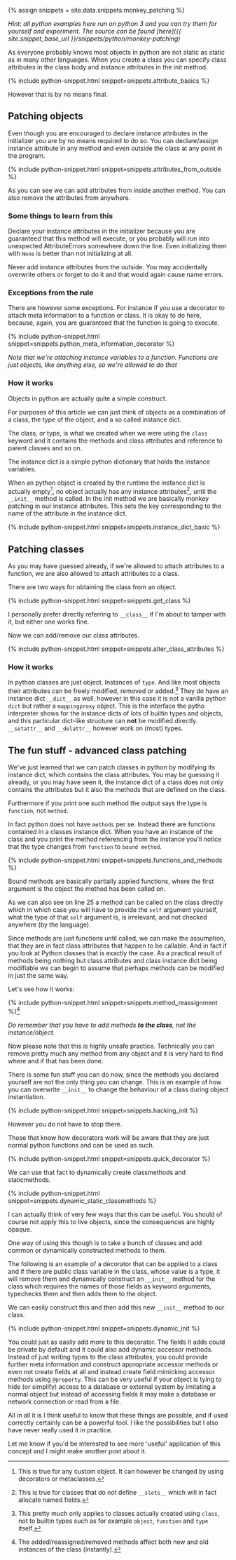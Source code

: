 {% assign snippets = site.data.snippets.monkey_patching %}

*Hint: all python examples here run on python 3 and you can try them for yourself and experiment.
The source can be found [here]({{ site.snippet_base_url }}/snippets/python/monkey-patching)*

As everyone probably knows most objects in python are not static as static as in many other languages. When you create a class you can specify class attributes in the class body and instance attributes in the init method.

{% include python-snippet.html snippet=snippets.attribute_basics %}


However that is by no means final.

## Patching objects

Even though you are encouraged to declare instance attributes in the initializer you are by no means required to do so. You can declare/assign instance attribute in any method and even outside the class at any point in the program.

{% include python-snippet.html snippet=snippets.attributes_from_outside %}

As you can see we can add attributes from inside another method. You can also remove the attributes from anywhere.

### Some things to learn from this

Declare your instance attributes in the initializer because you are guaranteed that this method will execute, or you probably will run into unexpected AttributeErrors somewhere down the line. Even initializing them with `None` is better than not initializing at all.

Never add instance attributes from the outside. You may accidentally overwrite others or forget to do it and that would again cause name errors.

### Exceptions from the rule

There are however some exceptions. For instance if you use a decorator to attach meta information to a function or class. It is okay to do here, because, again, you are guaranteed that the function is going to execute.

{% include python-snippet.html snippet=snippets.python_meta_information_decorator %}


*Note that we're attaching instance variables to a function. Functions are just objects, like anything else, so we're allowed to do that*

### How it works

Objects in python are actually quite a simple construct.

For purposes of this article we can just think of objects as a combination of a class, the type of the object, and a so called instance dict.

The class, or type, is what we created when we were using the `class` keyword and it contains the methods and class attributes and reference to parent classes and so on.

The instance dict is a simple python dictionary that holds the instance variables.

When an python object is created by the runtime the instance dict is actually empty[^instance_dict_init], no object actually has any instance attributes[^slots], until the `__init__` method is called. In the init method we are basically monkey patching in our instance attributes. This sets the key corresponding to the name of the attribute in the instance dict.

[^instance_dict_init]:
    This is true for any custom object. It can however be changed by using decorators or metaclasses.

[^slots]:
    This is true for classes that do not define `__slots__` which will in fact allocate named fields.

{% include python-snippet.html snippet=snippets.instance_dict_basic %}

## Patching classes

As you may have guessed already, if we're allowed to attach attributes to a function, we are also allowed to attach attributes to a class.

There are two ways for obtaining the class from an object.

{% include python-snippet.html snippet=snippets.get_class %}

I personally prefer directly referring to `__class__` if I'm about to tamper with it, but either one works fine.

Now we can add/remove our class attributes.

{% include python-snippet.html snippet=snippets.alter_class_attributes %}

### How it works

In python classes are just object. Instances of `type`. And like most objects their attributes can be freely modified, removed or added.[^class_temper_limits] They do have an instance dict `__dict__` as well, however in this case it is not a vanilla python `dict` but rather a `mappingproxy` object. This is the interface the pytho interpreter shows for the instance dicts of lots of builtin types and objects, and this particular dict-like structure can **not** be modified directly. `__setattr__` and `__delattr__` however work on (most) types.

[^class_temper_limits]:
    This pretty much only applies to classes actually created using `class`, not to builtin types such as for example `object`, `function` and `type` itself.

## The fun stuff - advanced class patching

We've just learned that we can patch classes in python by modifying its instance dict, which contains the class attributes. You may be guessing it already, or you may have seen it, the instance dict of a class does not only contains the attributes but it also the methods that are defined on the class.

Furthermore if you print one such method the output says the type is `function`, not `method`.

In fact python does not have `methods` per se. Instead there are functions contained in a classes instance dict. When you have an instance of the class and you print the method referencing from the instance you'll notice that the type changes from `function` to `bound method`.

{% include python-snippet.html snippet=snippets.functions_and_methods %}

Bound methods are basically partially applied functions, where the first argument is the object the method has been called on.

As we can also see on line 25 a method can be called on the class directly which in which case you will have to provide the `self` argument yourself, what the type of that `self` argument is, is irrelevant, and not checked anywhere (by the language).

Since methods are just functions until called, we can make the assumption, that they are in fact class attributes that happen to be callable. And in fact if you look at Python classes that is exactly the case. As a practical result of methods being nothing but class attributes and class instance dict being modifiable we can begin to assume that perhaps methods can be modified in just the same way.

Let's see how it works:

{% include python-snippet.html snippet=snippets.method_reassignment %}[^new_inst_meth]

[^new_inst_meth]:
    The added/reassigned/removed methods affect both new and old instances of the class (instantly).

*Do remember that you have to add methods __to the class__, not the instance/object.*

Now please note that this is highly unsafe practice. Technically you can remove pretty much any method from any object and it is very hard to find where and if that has been done.

There is some fun stuff you can do now, since the methods you declared yourself are not the only thing you can change. This is an example of how you can overwrite `__init__` to change the behaviour of a class during object instantiation.

{% include python-snippet.html snippet=snippets.hacking_init %}

However you do not have to stop there.

Those that know how decorators work will be aware that they are just normal python functions and can be used as such.

{% include python-snippet.html snippet=snippets.quick_decorator %}

We can use that fact to dynamically create classmethods and staticmethods.

{% include python-snippet.html snippet=snippets.dynamic_static_classmethods %}

I can actually think of very few ways that this can be useful. You should of course not apply this to live objects, since the consequences are highly opaque.

One way of using this though is to take a bunch of classes and add common or dynamically constructed methods to them.

The following is an example of a decorator that can be applied to a class and if there are public class variable in the class, whose value is a type, it will remove them and dynamically construct an `__init__` method for the class which requires the names of those fields as keyword arguments, typechecks them and then adds them to the object.

We can easily construct this and then add this new `__init__` method to our class.

{% include python-snippet.html snippet=snippets.dynamic_init %}

You could just as easily add more to this decorator. The fields it adds could be private by default and it could also add dynamic accessor methods. Instead of just writing types to the class attributes, you could provide further meta information and construct appropriate accessor methods or even not create fields at all and instead create field mimicking accessor methods using `@property`. This can be very useful if your object is tying to hide (or simplify) access to a database or external system by imitating a normal object but instead of accessing fields it may make a database or network connection or read from a file.   

All in all it is I think useful to know that these things are possible, and if used correctly certainly can be a powerful tool. I like the possibilities but I also have never really used it in practice.

Let me know if you'd be interested to see more 'useful' application of this concept and I might make another post about it.
